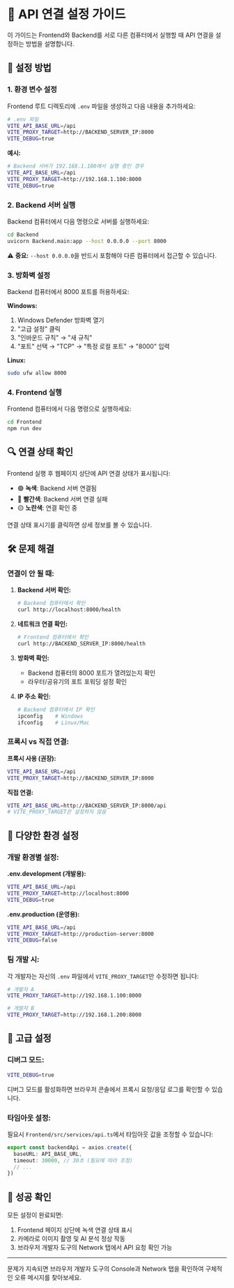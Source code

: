 # 🔗 API 연결 설정 가이드

이 가이드는 Frontend와 Backend를 서로 다른 컴퓨터에서 실행할 때 API 연결을 설정하는 방법을 설명합니다.

## 🎯 **설정 방법**

### **1. 환경 변수 설정**

Frontend 루트 디렉토리에 `.env` 파일을 생성하고 다음 내용을 추가하세요:

```bash
# .env 파일
VITE_API_BASE_URL=/api
VITE_PROXY_TARGET=http://BACKEND_SERVER_IP:8000
VITE_DEBUG=true
```

**예시:**
```bash
# Backend 서버가 192.168.1.100에서 실행 중인 경우
VITE_API_BASE_URL=/api
VITE_PROXY_TARGET=http://192.168.1.100:8000
VITE_DEBUG=true
```

### **2. Backend 서버 실행**

Backend 컴퓨터에서 다음 명령으로 서버를 실행하세요:

```bash
cd Backend
uvicorn Backend.main:app --host 0.0.0.0 --port 8000
```

⚠️ **중요:** `--host 0.0.0.0`을 반드시 포함해야 다른 컴퓨터에서 접근할 수 있습니다.

### **3. 방화벽 설정**

Backend 컴퓨터에서 8000 포트를 허용하세요:

**Windows:**
1. Windows Defender 방화벽 열기
2. "고급 설정" 클릭
3. "인바운드 규칙" → "새 규칙"
4. "포트" 선택 → "TCP" → "특정 로컬 포트" → "8000" 입력

**Linux:**
```bash
sudo ufw allow 8000
```

### **4. Frontend 실행**

Frontend 컴퓨터에서 다음 명령으로 실행하세요:

```bash
cd Frontend
npm run dev
```

## 🔍 **연결 상태 확인**

Frontend 실행 후 웹페이지 상단에 API 연결 상태가 표시됩니다:

- 🟢 **녹색**: Backend 서버 연결됨
- 🔴 **빨간색**: Backend 서버 연결 실패
- 🟡 **노란색**: 연결 확인 중

연결 상태 표시기를 클릭하면 상세 정보를 볼 수 있습니다.

## 🛠️ **문제 해결**

### **연결이 안 될 때:**

1. **Backend 서버 확인:**
   ```bash
   # Backend 컴퓨터에서 확인
   curl http://localhost:8000/health
   ```

2. **네트워크 연결 확인:**
   ```bash
   # Frontend 컴퓨터에서 확인
   curl http://BACKEND_SERVER_IP:8000/health
   ```

3. **방화벽 확인:**
   - Backend 컴퓨터의 8000 포트가 열려있는지 확인
   - 라우터/공유기의 포트 포워딩 설정 확인

4. **IP 주소 확인:**
   ```bash
   # Backend 컴퓨터에서 IP 확인
   ipconfig    # Windows
   ifconfig    # Linux/Mac
   ```

### **프록시 vs 직접 연결:**

**프록시 사용 (권장):**
```bash
VITE_API_BASE_URL=/api
VITE_PROXY_TARGET=http://BACKEND_SERVER_IP:8000
```

**직접 연결:**
```bash
VITE_API_BASE_URL=http://BACKEND_SERVER_IP:8000/api
# VITE_PROXY_TARGET은 설정하지 않음
```

## 📱 **다양한 환경 설정**

### **개발 환경별 설정:**

**.env.development (개발용):**
```bash
VITE_API_BASE_URL=/api
VITE_PROXY_TARGET=http://localhost:8000
VITE_DEBUG=true
```

**.env.production (운영용):**
```bash
VITE_API_BASE_URL=/api
VITE_PROXY_TARGET=http://production-server:8000
VITE_DEBUG=false
```

### **팀 개발 시:**

각 개발자는 자신의 `.env` 파일에서 `VITE_PROXY_TARGET`만 수정하면 됩니다:

```bash
# 개발자 A
VITE_PROXY_TARGET=http://192.168.1.100:8000

# 개발자 B  
VITE_PROXY_TARGET=http://192.168.1.200:8000
```

## 🔧 **고급 설정**

### **디버그 모드:**
```bash
VITE_DEBUG=true
```
디버그 모드를 활성화하면 브라우저 콘솔에서 프록시 요청/응답 로그를 확인할 수 있습니다.

### **타임아웃 설정:**
필요시 `Frontend/src/services/api.ts`에서 타임아웃 값을 조정할 수 있습니다:

```typescript
export const backendApi = axios.create({
  baseURL: API_BASE_URL,
  timeout: 30000, // 30초 (필요에 따라 조정)
  // ...
})
```

## 🎉 **성공 확인**

모든 설정이 완료되면:

1. Frontend 페이지 상단에 녹색 연결 상태 표시
2. 카메라로 이미지 촬영 및 AI 분석 정상 작동
3. 브라우저 개발자 도구의 Network 탭에서 API 요청 확인 가능

---

문제가 지속되면 브라우저 개발자 도구의 Console과 Network 탭을 확인하여 구체적인 오류 메시지를 찾아보세요.
